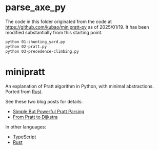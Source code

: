 # parse_axe_py

The code in this folder originated from the code at https://github.com/kubao/minipratt-py as of
2025/01/19. It has been modified substantially from this starting point.

```bash
python 01-shunting_yard.py
python 02-pratt.py
python 03-precedence-climbing.py
```

# minipratt

An explanation of Pratt algorithm in Python, with minimal abstractions. Ported from [Rust](https://github.com/matklad/minipratt).

See these two blog posts for details:

* [Simple But Powerful Pratt Parsing](https://matklad.github.io/2020/04/13/simple-but-powerful-pratt-parsing.html)
* [From Pratt to Dijkstra](https://matklad.github.io/2020/04/15/from-pratt-to-dijkstra.html)

In other languages:

* [TypeScript](https://github.com/stagas/minipratt-js)
* [Rust](https://github.com/matklad/minipratt)
